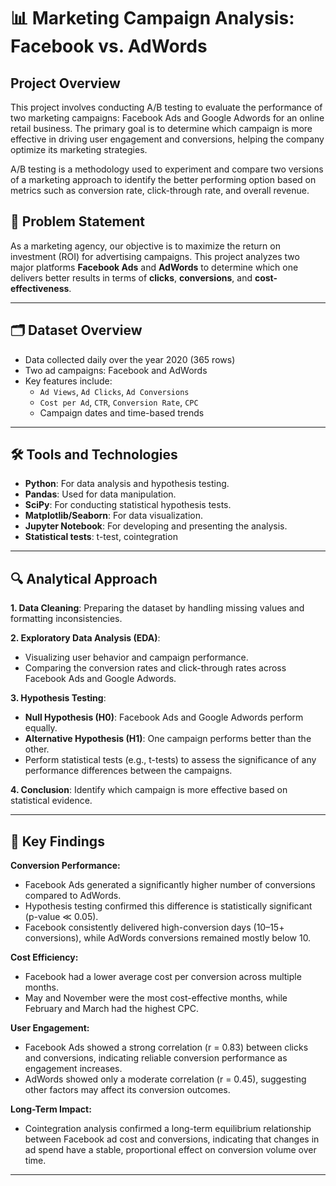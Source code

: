 # 📊 Marketing Campaign Analysis: Facebook vs. AdWords

## Project Overview
This project involves conducting A/B testing to evaluate the performance of two marketing campaigns: Facebook Ads and Google Adwords for an online retail business. The primary goal is to determine which campaign is more effective in driving user engagement and conversions, helping the company optimize its marketing strategies.

A/B testing is a methodology used to experiment and compare two versions of a marketing approach to identify the better performing option based on metrics such as conversion rate, click-through rate, and overall revenue.

## 🧩 Problem Statement
As a marketing agency, our objective is to maximize the return on investment (ROI) for advertising campaigns. This project analyzes two major platforms **Facebook Ads** and **AdWords** to determine which one delivers better results in terms of **clicks**, **conversions**, and **cost-effectiveness**. 

---

## 🗂️ Dataset Overview
- Data collected daily over the year 2020 (365 rows)
- Two ad campaigns: Facebook and AdWords
- Key features include:
  - `Ad Views`, `Ad Clicks`, `Ad Conversions`
  - `Cost per Ad`, `CTR`, `Conversion Rate`, `CPC`
  - Campaign dates and time-based trends

---

## 🛠️ Tools and Technologies 
- **Python**: For data analysis and hypothesis testing.
- **Pandas**: Used for data manipulation.
- **SciPy**: For conducting statistical hypothesis tests.
- **Matplotlib/Seaborn**: For data visualization.
- **Jupyter Notebook**: For developing and presenting the analysis.
- **Statistical tests**: t-test, cointegration


---

## 🔍 Analytical Approach

**1. Data Cleaning**: Preparing the dataset by handling missing values and formatting inconsistencies.

**2. Exploratory Data Analysis (EDA)**: 
- Visualizing user behavior and campaign performance.
- Comparing the conversion rates and click-through rates across Facebook Ads and Google Adwords.

**3. Hypothesis Testing**:
- **Null Hypothesis (H0)**: Facebook Ads and Google Adwords perform equally.
- **Alternative Hypothesis (H1)**: One campaign performs better than the other.
- Perform statistical tests (e.g., t-tests) to assess the significance of any performance differences between the campaigns.

**4. Conclusion**: Identify which campaign is more effective based on statistical evidence.

---

## 📑 Key Findings

**Conversion Performance:**  
- Facebook Ads generated a significantly higher number of conversions compared to AdWords.  
- Hypothesis testing confirmed this difference is statistically significant (p-value ≪ 0.05).  
- Facebook consistently delivered high-conversion days (10–15+ conversions), while AdWords conversions remained mostly below 10.

**Cost Efficiency:**  
- Facebook had a lower average cost per conversion across multiple months.  
- May and November were the most cost-effective months, while February and March had the highest CPC.

**User Engagement:**  
- Facebook Ads showed a strong correlation (r = 0.83) between clicks and conversions, indicating reliable conversion performance as engagement increases.  
- AdWords showed only a moderate correlation (r = 0.45), suggesting other factors may affect its conversion outcomes.

**Long-Term Impact:**  
- Cointegration analysis confirmed a long-term equilibrium relationship between Facebook ad cost and conversions, indicating that changes in ad spend have a stable, proportional effect on conversion volume over time.

---




